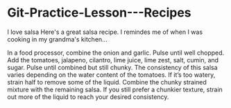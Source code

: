 # Git-Practice-Lesson---Recipes

I love salsa
Here's a great salsa recipe. I remindes me of when I was cooking in my grandma's kitchen...

In a food processor, combine the onion and garlic. Pulse until well chopped.
Add the tomatoes, jalapeno, cilantro, lime juice, lime zest, salt, cumin, and sugar. Pulse until combined but still chunky.
The consistency of this salsa varies depending on the water content of the tomatoes. If it’s too watery, strain half to remove some of the liquid. Combine the chunky strained mixture with the remaining salsa. If you still prefer a chunkier texture, strain out more of the liquid to reach your desired consistency.
